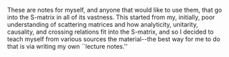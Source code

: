 These are notes for myself, and anyone that would like to use them, that go into the S-matrix in all of its vastness. This started from my, initially, poor understanding of scattering matrices and how analyticity, unitarity, causality, and crossing relations fit into the S-matrix, and so I decided to teach myself from various sources the material--the best way for me to do that is via writing my own ``lecture notes.''
